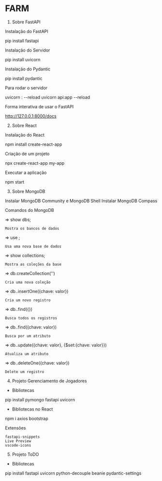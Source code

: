 # FARM

1) Sobre FastAPI

Instalação do FastAPI

pip install fastapi

Instalação do Servidor

pip install uvicorn

Instalação do Pydantic

pip install pydantic

Para rodar o servidor

uvicorn <file>:<atributo> --reload
uvicorn api:app --reload

Forma interativa de usar o FastAPI

http://127.0.0.1:8000/docs

2) Sobre React

Instalação do React

npm install create-react-app

Criação de um projeto

npx create-react-app my-app

Executar a aplicação

npm start

3) Sobre MongoDB

Instalar MongoDB Community e MongoDB Shell
Instalar MongoDB Compass

Comandos do MongoDB

=> show dbs;

	Mostra os bancos de dados

=> use <nome>;

	Usa uma nova base de dados
	
=> show collections;

	Mostra as coleções da base
	
=> db.createCollection('<nome>')

	Cria uma nova coleção
	
=> db.<nome>.insertOne({chave: valor})

	Cria um novo registro
	
=> db.<nome>.find({})

	Busca todos os registros
	
=> db.<nome>.find({chave: valor})

	Busca por um atributo

=> db.<nome>.update({chave: valor}, {$set:{chave: valor}})

	Atualiza um atributo
	
=> db.<nome>.deleteOne({chave: valor})

	Delete um registro
	
4) Projeto Gerenciamento de Jogadores

- Bibliotecas

pip install pymongo fastapi uvicorn

- Bibliotecas no React

npm i axios bootstrap


Extensões

    fastapi-snippets
	Live Preview
	vscode-icons
	
5) Projeto ToDO

- Bibliotecas

pip install fastapi uvicorn python-decouple beanie pydantic-settings